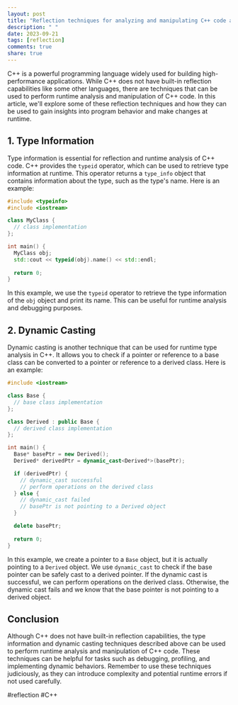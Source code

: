 ```yaml
---
layout: post
title: "Reflection techniques for analyzing and manipulating C++ code at runtime."
description: " "
date: 2023-09-21
tags: [reflection]
comments: true
share: true
---
```


C++ is a powerful programming language widely used for building high-performance applications. While C++ does not have built-in reflection capabilities like some other languages, there are techniques that can be used to perform runtime analysis and manipulation of C++ code. In this article, we'll explore some of these reflection techniques and how they can be used to gain insights into program behavior and make changes at runtime.

## 1. Type Information 

Type information is essential for reflection and runtime analysis of C++ code. C++ provides the `typeid` operator, which can be used to retrieve type information at runtime. This operator returns a `type_info` object that contains information about the type, such as the type's name. Here is an example:

```cpp
#include <typeinfo>
#include <iostream>

class MyClass {
  // class implementation
};

int main() {
  MyClass obj;
  std::cout << typeid(obj).name() << std::endl;
  
  return 0;
}
```

In this example, we use the `typeid` operator to retrieve the type information of the `obj` object and print its name. This can be useful for runtime analysis and debugging purposes.

## 2. Dynamic Casting

Dynamic casting is another technique that can be used for runtime type analysis in C++. It allows you to check if a pointer or reference to a base class can be converted to a pointer or reference to a derived class. Here is an example:

```cpp
#include <iostream>

class Base {
  // base class implementation
};

class Derived : public Base {
  // derived class implementation
};

int main() {
  Base* basePtr = new Derived();
  Derived* derivedPtr = dynamic_cast<Derived*>(basePtr);

  if (derivedPtr) {
    // dynamic_cast successful
    // perform operations on the derived class
  } else {
    // dynamic_cast failed
    // basePtr is not pointing to a Derived object
  }

  delete basePtr;
  
  return 0;
}
```

In this example, we create a pointer to a `Base` object, but it is actually pointing to a `Derived` object. We use `dynamic_cast` to check if the base pointer can be safely cast to a derived pointer. If the dynamic cast is successful, we can perform operations on the derived class. Otherwise, the dynamic cast fails and we know that the base pointer is not pointing to a derived object.

## Conclusion

Although C++ does not have built-in reflection capabilities, the type information and dynamic casting techniques described above can be used to perform runtime analysis and manipulation of C++ code. These techniques can be helpful for tasks such as debugging, profiling, and implementing dynamic behaviors. Remember to use these techniques judiciously, as they can introduce complexity and potential runtime errors if not used carefully.

#reflection #C++